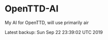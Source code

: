 # OpenTTD-AI
My AI for OpenTTD, will use primarily air

Latest backup: Sun Sep 22 23:39:02 UTC 2019
